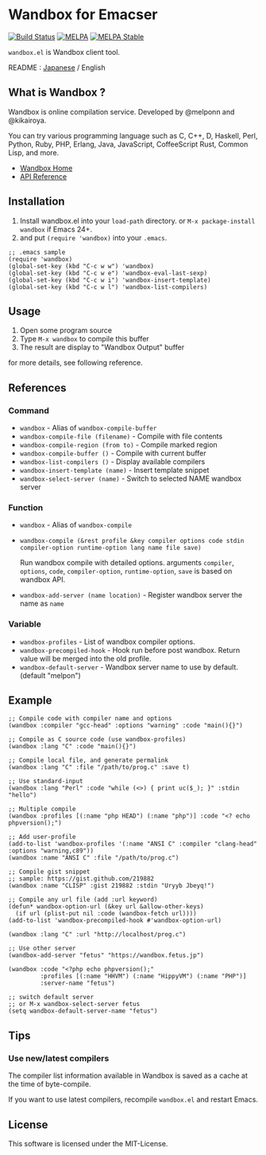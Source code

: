 Wandbox for Emacser
===================

[![Build Status](https://travis-ci.org/kosh04/emacs-wandbox.svg?branch=master)](https://travis-ci.org/kosh04/emacs-wandbox)
[![MELPA](https://melpa.org/packages/wandbox-badge.svg)](https://melpa.org/#/wandbox)
[![MELPA Stable](https://stable.melpa.org/packages/wandbox-badge.svg)](https://stable.melpa.org/#/wandbox)

`wandbox.el` is Wandbox client tool.

README : [Japanese](README.ja.md) / English


What is Wandbox ?
-----------------

Wandbox is online compilation service.
Developed by @melponn and @kikairoya.

You can try various programming language such as C, C++, D, Haskell,
Perl, Python, Ruby, PHP, Erlang, Java, JavaScript, CoffeeScript Rust,
Common Lisp, and more.

* [Wandbox Home](https://wandbox.org)
* [API Reference](https://github.com/melpon/wandbox/blob/master/kennel2/API.rst)


Installation
------------

1. Install wandbox.el into your `load-path` directory.
   or `M-x package-install wandbox` if Emacs 24+.
2. and put `(require 'wandbox)` into your `.emacs`.

```elisp
;; .emacs sample
(require 'wandbox)
(global-set-key (kbd "C-c w w") 'wandbox)
(global-set-key (kbd "C-c w e") 'wandbox-eval-last-sexp)
(global-set-key (kbd "C-c w i") 'wandbox-insert-template)
(global-set-key (kbd "C-c w l") 'wandbox-list-compilers)
```

Usage
-----

1. Open some program source
2. Type `M-x wandbox` to compile this buffer
3. The result are display to "Wandbox Output" buffer

for more details, see following reference.


References
----------

### Command

* `wandbox`                          - Alias of `wandbox-compile-buffer`
* `wandbox-compile-file (filename)`  - Compile with file contents
* `wandbox-compile-region (from to)` - Compile marked region
* `wandbox-compile-buffer ()`        - Compile with current buffer
* `wandbox-list-compilers ()`        - Display available compilers
* `wandbox-insert-template (name)`   - Insert template snippet
* `wandbox-select-server (name)`     - Switch to selected NAME wandbox server

### Function

* `wandbox` - Alias of `wandbox-compile`
* `wandbox-compile (&rest profile &key compiler options code stdin compiler-option runtime-option lang name file save)`

  Run wandbox compile with detailed options.
  arguments `compiler`, `options`, `code`, `compiler-option`, `runtime-option`,
  `save` is based on wandbox API.

* `wandbox-add-server (name location)` - Register wandbox server the name as `name`

### Variable

* `wandbox-profiles` - List of wandbox compiler options.
* `wandbox-precompiled-hook` - Hook run before post wandbox. Return value will be merged into the old profile.
* `wandbox-default-server` - Wandbox server name to use by default. (default "melpon")

Example
-------

```elisp
;; Compile code with compiler name and options
(wandbox :compiler "gcc-head" :options "warning" :code "main(){}")
```

```elisp
;; Compile as C source code (use wandbox-profiles)
(wandbox :lang "C" :code "main(){}")
```

```elisp
;; Compile local file, and generate permalink
(wandbox :lang "C" :file "/path/to/prog.c" :save t)
```

```elisp
;; Use standard-input
(wandbox :lang "Perl" :code "while (<>) { print uc($_); }" :stdin "hello")
```

```elisp
;; Multiple compile
(wandbox :profiles [(:name "php HEAD") (:name "php")] :code "<? echo phpversion();")
```

```elisp
;; Add user-profile
(add-to-list 'wandbox-profiles '(:name "ANSI C" :compiler "clang-head" :options "warning,c89"))
(wandbox :name "ANSI C" :file "/path/to/prog.c")
```

```elisp
;; Compile gist snippet
;; sample: https://gist.github.com/219882
(wandbox :name "CLISP" :gist 219882 :stdin "Uryyb Jbeyq!")
```

```elisp
;; Compile any url file (add :url keyword)
(defun* wandbox-option-url (&key url &allow-other-keys)
  (if url (plist-put nil :code (wandbox-fetch url))))
(add-to-list 'wandbox-precompiled-hook #'wandbox-option-url)

(wandbox :lang "C" :url "http://localhost/prog.c")
```

```elisp
;; Use other server
(wandbox-add-server "fetus" "https://wandbox.fetus.jp")

(wandbox :code "<?php echo phpversion();"
         :profiles [(:name "HHVM") (:name "HippyVM") (:name "PHP")]
         :server-name "fetus")

;; switch default server
;; or M-x wandbox-select-server fetus
(setq wandbox-default-server-name "fetus")
```


Tips
----

### Use new/latest compilers

The compiler list information available in Wandbox is saved
as a cache at the time of byte-compile.

If you want to use latest compilers, recompile `wandbox.el` and
restart Emacs.


License
-------

This software is licensed under the MIT-License.
